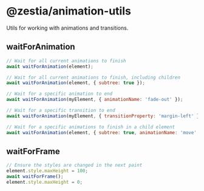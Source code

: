 # @zestia/animation-utils

Utils for working with animations and transitions.

## waitForAnimation

```javascript
// Wait for all current animations to finish
await waitForAnimation(element);

// Wait for all current animations to finish, including children
await waitForAnimation(element, { subtree: true });

// Wait for a specific animation to end
await waitForAnimation(myElement, { animationName: 'fade-out' });

// Wait for a specific transition to end
await waitForAnimation(myElement, { transitionProperty: 'margin-left' });

// Wait for a specific animations to finish in a child element
await waitForAnimation(element, { subtree: true, animationName: 'move' });
```

## waitForFrame

```javascript
// Ensure the styles are changed in the next paint
element.style.maxHeight = 100;
await waitForFrame();
element.style.maxHeight = 0;
```